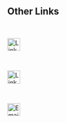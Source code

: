 <!-- no index -->

## Other Links

<style>
img[src^="https://img.shields.io"] {
    height: 2.1em;
    width: auto;
    padding: 0;
    margin: 0;
    border: none;
}
</style>

<br>

[![Link to Itch.io](https://img.shields.io/badge/Itch-%23FF0B34.svg?style=for-the-badge&logo=Itch.io&logoColor=white)](https://ollie-lynas.itch.io/)

<br>

[![Link to GitHub](https://img.shields.io/badge/github-%23121011.svg?style=for-the-badge&logo=github&logoColor=white)](https://github.com/ollielynas)

<br>

[![Email Me](https://img.shields.io/badge/Gmail-D14836?style=for-the-badge&logo=gmail&logoColor=white)](mailto:lynasollie@gmail.com)



<!-- LAST EDITED 1699426848 LAST EDITED-->